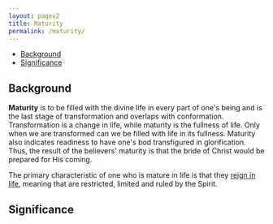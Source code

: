 ```yaml
---
layout: pagev2
title: Maturity
permalink: /maturity/
---
```

- [Background](#background)
- [Significance](#significance)

## Background

**Maturity** is to be filled with the divine life in every part of one's being and is the last stage of transformation and overlaps with conformation. Transformation is a change in life, while maturity is the fullness of life. Only when we are transformed can we be filled with life in its fullness. Maturity also indicates readiness to have one's bod transfigured in glorification. Thus, the result of the believers' maturity is that the bride of Christ would be prepared for His coming.

The primary characteristic of one who is mature in life is that they [reign in life](../reigning_in_life), meaning that are restricted, limited and ruled by the Spirit. 

## Significance
